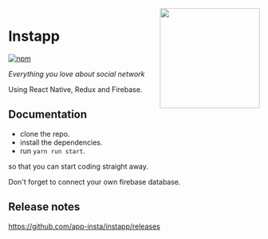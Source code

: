 <img src="/instapp.jpg" height="200px" align="right"/>

# Instapp

[![npm](https://img.shields.io/npm/v/immer.svg)](https://www.npmjs.com/package/immer) 

_Everything you love about social network_

Using React Native, Redux and Firebase. 

## Documentation

- clone the repo.
- install the dependencies.
- run `yarn run start`.

so that you can start coding straight away.

Don't forget to connect your own firebase database.


## Release notes

https://github.com/app-insta/instapp/releases

